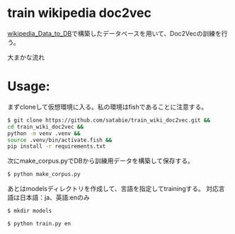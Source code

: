 # train wikipedia doc2vec
[wikipedia_Data_to_DB](https://github.com/satabie/wikipedia-Data_to_DB)で構築したデータベースを用いて、Doc2Vecの訓練を行う。

大まかな流れ


# Usage:
まずcloneして仮想環境に入る。私の環境はfishであることに注意する。
```bash
$ git clone https://github.com/satabie/train_wiki_doc2vec.git &&
cd train_wiki_doc2vec &&
python -m venv .venv &&
source .venv/bin/activate.fish &&
pip install -r requirements.txt
```
次にmake_corpus.pyでDBから訓練用データを構築して保存する。
```bash
$ python make_corpus.py
```
あとはmodelsディレクトリを作成して、言語を指定してtrainingする。
対応言語は日本語：ja、英語:enのみ
```bash
$ mkdir models
```
```bash
$ python train.py en
```
